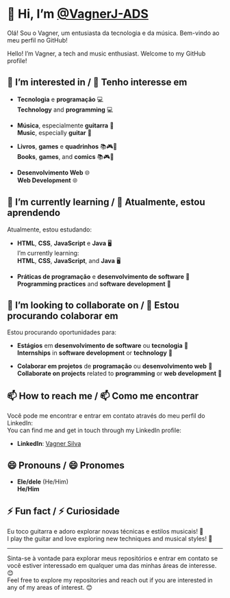 # 👋 Hi, I’m [@VagnerJ-ADS](https://github.com/VagnerJ-ADS)

Olá! Sou o Vagner, um entusiasta da tecnologia e da música. Bem-vindo ao meu perfil no GitHub!

Hello! I’m Vagner, a tech and music enthusiast. Welcome to my GitHub profile!

## 👀 I’m interested in / 👀 Tenho interesse em

- **Tecnologia** e **programação** 💻  
  **Technology** and **programming** 💻

- **Música**, especialmente **guitarra** 🎸  
  **Music**, especially **guitar** 🎸

- **Livros**, **games** e **quadrinhos** 📚🎮🦸  
  **Books**, **games**, and **comics** 📚🎮🦸

- **Desenvolvimento Web** 🌐  
  **Web Development** 🌐

## 🌱 I’m currently learning / 🌱 Atualmente, estou aprendendo

Atualmente, estou estudando:
- **HTML**, **CSS**, **JavaScript** e **Java** 🖥️  
  I’m currently learning:  
  **HTML**, **CSS**, **JavaScript**, and **Java** 🖥️

- **Práticas de programação** e **desenvolvimento de software** 🚀  
  **Programming practices** and **software development** 🚀

## 💞️ I’m looking to collaborate on / 💞️ Estou procurando colaborar em

Estou procurando oportunidades para:
- **Estágios** em **desenvolvimento de software** ou **tecnologia** 🎯  
  **Internships** in **software development** or **technology** 🎯

- **Colaborar em projetos** de **programação** ou **desenvolvimento web** 🤝  
  **Collaborate on projects** related to **programming** or **web development** 🤝

## 📫 How to reach me / 📫 Como me encontrar

Você pode me encontrar e entrar em contato através do meu perfil do LinkedIn:  
You can find me and get in touch through my LinkedIn profile:

- **LinkedIn**: [Vagner Silva](https://www.linkedin.com/in/vasilva/)  
  
## 😄 Pronouns / 😄 Pronomes

- **Ele/dele** (He/Him)  
  **He/Him**

## ⚡ Fun fact / ⚡ Curiosidade

Eu toco guitarra e adoro explorar novas técnicas e estilos musicais! 🎸  
I play the guitar and love exploring new techniques and musical styles! 🎸

---

Sinta-se à vontade para explorar meus repositórios e entrar em contato se você estiver interessado em qualquer uma das minhas áreas de interesse. 😊  
Feel free to explore my repositories and reach out if you are interested in any of my areas of interest. 😊
